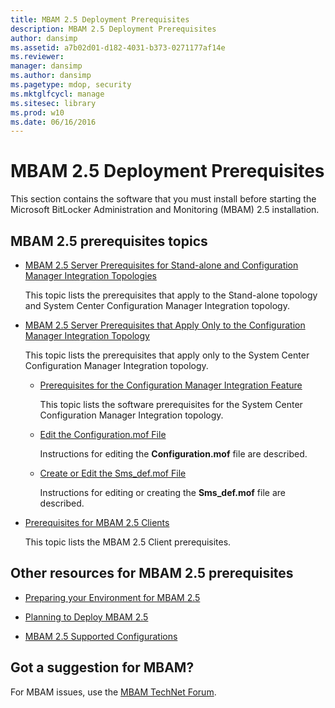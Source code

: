 ```yaml
---
title: MBAM 2.5 Deployment Prerequisites
description: MBAM 2.5 Deployment Prerequisites
author: dansimp
ms.assetid: a7b02d01-d182-4031-b373-0271177af14e
ms.reviewer: 
manager: dansimp
ms.author: dansimp
ms.pagetype: mdop, security
ms.mktglfcycl: manage
ms.sitesec: library
ms.prod: w10
ms.date: 06/16/2016
---
```



# MBAM 2.5 Deployment Prerequisites


This section contains the software that you must install before starting the Microsoft BitLocker Administration and Monitoring (MBAM) 2.5 installation.

## <a href="" id="---------mbam-2-5-prerequisites-topics"></a> MBAM 2.5 prerequisites topics


-   [MBAM 2.5 Server Prerequisites for Stand-alone and Configuration Manager Integration Topologies](mbam-25-server-prerequisites-for-stand-alone-and-configuration-manager-integration-topologies.md)

    This topic lists the prerequisites that apply to the Stand-alone topology and System Center Configuration Manager Integration topology.

-   [MBAM 2.5 Server Prerequisites that Apply Only to the Configuration Manager Integration Topology](mbam-25-server-prerequisites-that-apply-only-to-the-configuration-manager-integration-topology.md)

    This topic lists the prerequisites that apply only to the System Center Configuration Manager Integration topology.

    -   [Prerequisites for the Configuration Manager Integration Feature](prerequisites-for-the-configuration-manager-integration-feature.md)

        This topic lists the software prerequisites for the System Center Configuration Manager Integration topology.

    -   [Edit the Configuration.mof File](edit-the-configurationmof-file-mbam-25.md)

        Instructions for editing the **Configuration.mof** file are described.

    -   [Create or Edit the Sms\_def.mof File](create-or-edit-the-sms-defmof-file-mbam-25.md)

        Instructions for editing or creating the **Sms\_def.mof** file are described.

-   [Prerequisites for MBAM 2.5 Clients](prerequisites-for-mbam-25-clients.md)

    This topic lists the MBAM 2.5 Client prerequisites.

## Other resources for MBAM 2.5 prerequisites


-   [Preparing your Environment for MBAM 2.5](preparing-your-environment-for-mbam-25.md)

-   [Planning to Deploy MBAM 2.5](planning-to-deploy-mbam-25.md)

-   [MBAM 2.5 Supported Configurations](mbam-25-supported-configurations.md)

## Got a suggestion for MBAM?

For MBAM issues, use the [MBAM TechNet Forum](https://social.technet.microsoft.com/Forums/home?forum=mdopmbam).

 

 





